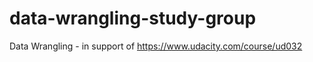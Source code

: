 data-wrangling-study-group
==========================

Data Wrangling - in support of https://www.udacity.com/course/ud032
